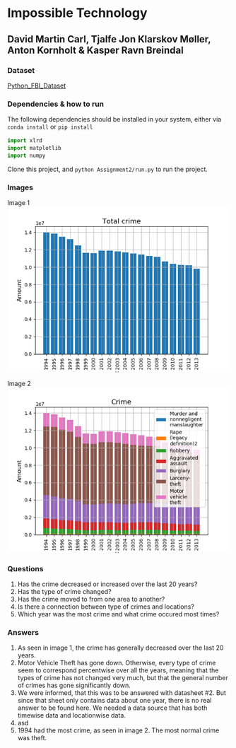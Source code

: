 # Impossible Technology

## David Martin Carl, Tjalfe Jon Klarskov Møller, Anton Kornholt & Kasper Ravn Breindal

### Dataset

[Python_FBI_Dataset](https://github.com/menjaw/Python_FBI_Dataset)

### Dependencies & how to run

The following dependencies should be installed in your system, either via `conda install` or `pip install`

```python
import xlrd
import matplotlib
import numpy
```

Clone this project, and `python Assignment2/run.py` to run the project.

### Images

Image 1
![Image 1](pics/Question_1.png)

Image 2
![Image 2](pics/Question_2.png)

### Questions

1. Has the crime decreased or increased over the last 20 years?
2. Has the type of crime changed?
3. Has the crime moved to from one area to another?
4. Is there a connection between type of crimes and locations?
5. Which year was the most crime and what crime occured most times?

### Answers

1. As seen in image 1, the crime has generally decreased over the last 20 years.
2. Motor Vehicle Theft has gone down. Otherwise, every type of crime seem to correspond percentwise over all the years, meaning that the types of crime has not changed very much, but that the general number of crimes has gone significantly down.
3. We were informed, that this was to be answered with datasheet #2. But since that sheet only contains data about one year, there is no real answer to be found here. We needed a data source that has both timewise data and locationwise data.
4. asd
5. 1994 had the most crime, as seen in image 2. The most normal crime was theft.
